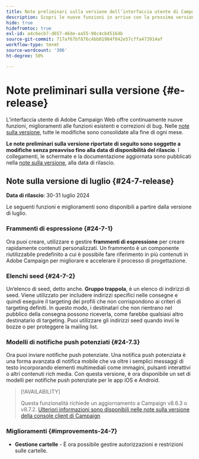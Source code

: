 ```yaml
---
title: Note preliminari sulla versione dell’interfaccia utente di Campaign Web v8
description: Scopri le nuove funzioni in arrivo con la prossima versione dell’interfaccia utente di Campaign Web
hide: true
hidefromtoc: true
exl-id: a4c6ecb7-d657-46de-aa55-90c4cb45164b
source-git-commit: 717af67bf876c4bb01984f042e57cffa473914af
workflow-type: tm+mt
source-wordcount: '306'
ht-degree: 50%

---
```


# Note preliminari sulla versione {#e-release}

L’interfaccia utente di Adobe Campaign Web offre continuamente nuove funzioni, miglioramenti alle funzioni esistenti e correzioni di bug. Nelle [note sulla versione](release-notes.md), tutte le modifiche sono consolidate alla fine di ogni mese.

**Le note preliminari sulla versione riportate di seguito sono soggette a modifiche senza preavviso fino alla data di disponibilità del rilascio**. I collegamenti, le schermate e la documentazione aggiornata sono pubblicati nella [note sulla versione](release-notes.md), alla data di rilascio.

## Note sulla versione di luglio {#24-7-release}

**Data di rilascio**: 30-31 luglio 2024

Le seguenti funzioni e miglioramenti sono disponibili a partire dalla versione di luglio.

### Frammenti di espressione {#24-7-1}

Ora puoi creare, utilizzare e gestire **frammenti di espressione** per creare rapidamente contenuti personalizzati. Un frammento è un componente riutilizzabile predefinito a cui è possibile fare riferimento in più contenuti in Adobe Campaign per migliorare e accelerare il processo di progettazione.

### Elenchi seed {#24-7-2}

Un’elenco di seed, detto anche. **Gruppo trappola**, è un elenco di indirizzi di seed. Viene utilizzato per includere indirizzi specifici nelle consegne e quindi eseguire il targeting dei profili che non corrispondono ai criteri di targeting definiti. In questo modo, i destinatari che non rientrano nel pubblico della consegna possono riceverla, come farebbe qualsiasi altro destinatario di targeting. Puoi utilizzare gli indirizzi seed quando invii le bozze o per proteggere la mailing list.

### Modelli di notifiche push potenziati {#24-7.3}

Ora puoi inviare notifiche push potenziate. Una notifica push potenziata è una forma avanzata di notifica mobile che va oltre i semplici messaggi di testo incorporando elementi multimediali come immagini, pulsanti interattivi o altri contenuti rich media. Con questa versione, è ora disponibile un set di modelli per notifiche push potenziate per le app iOS e Android.

>[!AVAILABILITY]
>
>Questa funzionalità richiede un aggiornamento a Campaign v8.6.3 o v8.7.2. [Ulteriori informazioni sono disponibili nelle note sulla versione della console client di Campaign](https://experienceleague.adobe.com/en/docs/campaign/campaign-v8/releases/release-notes)


### Miglioramenti {#improvements-24-7}

* **Gestione cartelle** - È ora possibile gestire autorizzazioni e restrizioni sulle cartelle.

